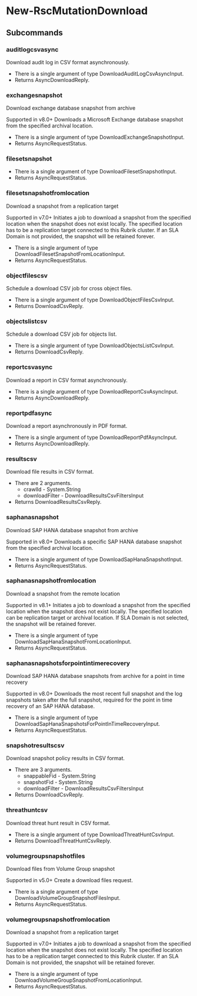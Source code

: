 # New-RscMutationDownload
## Subcommands
### auditlogcsvasync
Download audit log in CSV format asynchronously.

- There is a single argument of type DownloadAuditLogCsvAsyncInput.
- Returns AsyncDownloadReply.
### exchangesnapshot
Download exchange database snapshot from archive

Supported in v8.0+
Downloads a Microsoft Exchange database snapshot from the specified archival location.

- There is a single argument of type DownloadExchangeSnapshotInput.
- Returns AsyncRequestStatus.
### filesetsnapshot
- There is a single argument of type DownloadFilesetSnapshotInput.
- Returns AsyncRequestStatus.
### filesetsnapshotfromlocation
Download a snapshot from a replication target

Supported in v7.0+
Initiates a job to download a snapshot from the specified location when the snapshot does not exist locally. The specified location has to be a replication target connected to this Rubrik cluster. If an SLA Domain is not provided, the snapshot will be retained forever.

- There is a single argument of type DownloadFilesetSnapshotFromLocationInput.
- Returns AsyncRequestStatus.
### objectfilescsv
Schedule a download CSV job for cross object files.

- There is a single argument of type DownloadObjectFilesCsvInput.
- Returns DownloadCsvReply.
### objectslistcsv
Schedule a download CSV job for objects list.

- There is a single argument of type DownloadObjectsListCsvInput.
- Returns DownloadCsvReply.
### reportcsvasync
Download a report in CSV format asynchronously.

- There is a single argument of type DownloadReportCsvAsyncInput.
- Returns AsyncDownloadReply.
### reportpdfasync
Download a report asynchronously in PDF format.

- There is a single argument of type DownloadReportPdfAsyncInput.
- Returns AsyncDownloadReply.
### resultscsv
Download file results in CSV format.

- There are 2 arguments.
    - crawlId - System.String
    - downloadFilter - DownloadResultsCsvFiltersInput
- Returns DownloadResultsCsvReply.
### saphanasnapshot
Download SAP HANA database snapshot from archive

Supported in v8.0+
Downloads a specific SAP HANA database snapshot from the specified archival location.

- There is a single argument of type DownloadSapHanaSnapshotInput.
- Returns AsyncRequestStatus.
### saphanasnapshotfromlocation
Download a snapshot from the remote location

Supported in v8.1+
Initiates a job to download a snapshot from the specified location when the snapshot does not exist locally. The specified location can be replication target or archival location. If SLA Domain is not selected, the snapshot will be retained forever.

- There is a single argument of type DownloadSapHanaSnapshotFromLocationInput.
- Returns AsyncRequestStatus.
### saphanasnapshotsforpointintimerecovery
Download SAP HANA database snapshots from archive for a point in time recovery

Supported in v8.0+
Downloads the most recent full snapshot and the log snapshots taken after the full snapshot, required for the point in time recovery of an SAP HANA database.

- There is a single argument of type DownloadSapHanaSnapshotsForPointInTimeRecoveryInput.
- Returns AsyncRequestStatus.
### snapshotresultscsv
Download snapshot policy results in CSV format.

- There are 3 arguments.
    - snappableFid - System.String
    - snapshotFid - System.String
    - downloadFilter - DownloadResultsCsvFiltersInput
- Returns DownloadCsvReply.
### threathuntcsv
Download threat hunt result in CSV format.

- There is a single argument of type DownloadThreatHuntCsvInput.
- Returns DownloadThreatHuntCsvReply.
### volumegroupsnapshotfiles
Download files from Volume Group snapshot

Supported in v5.0+
Create a download files request.

- There is a single argument of type DownloadVolumeGroupSnapshotFilesInput.
- Returns AsyncRequestStatus.
### volumegroupsnapshotfromlocation
Download a snapshot from a replication target

Supported in v7.0+
Initiates a job to download a snapshot from the specified location when the snapshot does not exist locally. The specified location has to be a replication target connected to this Rubrik cluster. If an SLA Domain is not provided, the snapshot will be retained forever.

- There is a single argument of type DownloadVolumeGroupSnapshotFromLocationInput.
- Returns AsyncRequestStatus.
